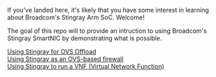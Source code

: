If you've landed here, it's likely that you have some interest in
learning about Broadcom's Stingray Arm SoC.  Welcome!

The goal of this repo will to provide an intruction to using Broadcom's
Stingray SmartNIC by demonstrating what is possible.

[Using Stingray for OVS Offload](ovs-offload)  
[Using Stingray as an OVS-based firewall](ovs-firewall)  
[Using Stingray to run a VNF (Virtual Network Function)](vnf)  
